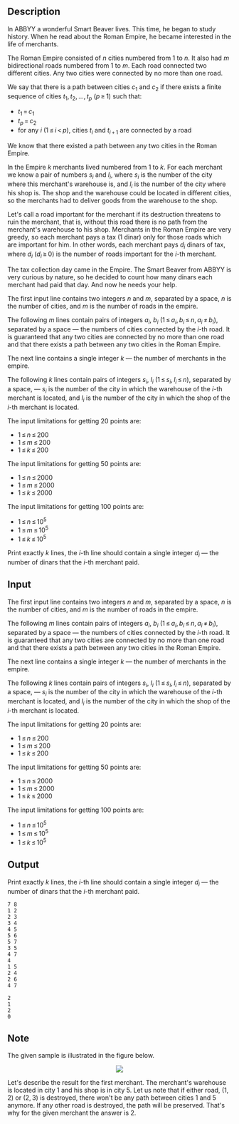 ## Description

<div><p>In ABBYY a wonderful Smart Beaver lives. This time, he began to study history. When he read about the Roman Empire, he became interested in the life of merchants.</p><p>The Roman Empire consisted of <span class="tex-span"><i>n</i></span> cities numbered from <span class="tex-span">1</span> to <span class="tex-span"><i>n</i></span>. It also had <span class="tex-span"><i>m</i></span> bidirectional roads numbered from <span class="tex-span">1</span> to <span class="tex-span"><i>m</i></span>. Each road connected two different cities. Any two cities were connected by no more than one road.</p><p>We say that there is a path between cities <span class="tex-span"><i>c</i><sub class="lower-index">1</sub></span> and <span class="tex-span"><i>c</i><sub class="lower-index">2</sub></span> if there exists a finite sequence of cities <span class="tex-span"><i>t</i><sub class="lower-index">1</sub>, <i>t</i><sub class="lower-index">2</sub>, ..., <i>t</i><sub class="lower-index"><i>p</i></sub></span> <span class="tex-span">(<i>p</i> ≥ 1)</span> such that:</p><ul> <li> <span class="tex-span"><i>t</i><sub class="lower-index">1</sub> = <i>c</i><sub class="lower-index">1</sub></span> </li><li> <span class="tex-span"><i>t</i><sub class="lower-index"><i>p</i></sub> = <i>c</i><sub class="lower-index">2</sub></span> </li><li> for any <span class="tex-span"><i>i</i></span> <span class="tex-span">(1 ≤ <i>i</i> &lt; <i>p</i>)</span>, cities <span class="tex-span"><i>t</i><sub class="lower-index"><i>i</i></sub></span> and <span class="tex-span"><i>t</i><sub class="lower-index"><i>i</i> + 1</sub></span> are connected by a road </li></ul><p>We know that there existed a path between any two cities in the Roman Empire.</p><p>In the Empire <span class="tex-span"><i>k</i></span> merchants lived numbered from <span class="tex-span">1</span> to <span class="tex-span"><i>k</i></span>. For each merchant we know a pair of numbers <span class="tex-span"><i>s</i><sub class="lower-index"><i>i</i></sub></span> and <span class="tex-span"><i>l</i><sub class="lower-index"><i>i</i></sub></span>, where <span class="tex-span"><i>s</i><sub class="lower-index"><i>i</i></sub></span> is the number of the city where this merchant's warehouse is, and <span class="tex-span"><i>l</i><sub class="lower-index"><i>i</i></sub></span> is the number of the city where his shop is. The shop and the warehouse could be located in different cities, so the merchants had to deliver goods from the warehouse to the shop.</p><p>Let's call a road <span class="tex-font-style-it">important</span> for the merchant if its destruction threatens to ruin the merchant, that is, without this road there is no path from the merchant's warehouse to his shop. Merchants in the Roman Empire are very greedy, so each merchant pays a tax (1 dinar) only for those roads which are important for him. In other words, each merchant pays <span class="tex-span"><i>d</i><sub class="lower-index"><i>i</i></sub></span> dinars of tax, where <span class="tex-span"><i>d</i><sub class="lower-index"><i>i</i></sub></span> (<span class="tex-span"><i>d</i><sub class="lower-index"><i>i</i></sub> ≥ 0</span>) is the number of roads important for the <span class="tex-span"><i>i</i></span>-th merchant.</p><p>The tax collection day came in the Empire. The Smart Beaver from ABBYY is very curious by nature, so he decided to count how many dinars each merchant had paid that day. And now he needs your help.</p></div><div class="input-specification"><p>The first input line contains two integers <span class="tex-span"><i>n</i></span> and <span class="tex-span"><i>m</i></span>, separated by a space, <span class="tex-span"><i>n</i></span> is the number of cities, and <span class="tex-span"><i>m</i></span> is the number of roads in the empire.</p><p>The following <span class="tex-span"><i>m</i></span> lines contain pairs of integers <span class="tex-span"><i>a</i><sub class="lower-index"><i>i</i></sub></span>, <span class="tex-span"><i>b</i><sub class="lower-index"><i>i</i></sub></span> <span class="tex-span">(1 ≤ <i>a</i><sub class="lower-index"><i>i</i></sub>, <i>b</i><sub class="lower-index"><i>i</i></sub> ≤ <i>n</i>, <i>a</i><sub class="lower-index"><i>i</i></sub> ≠ <i>b</i><sub class="lower-index"><i>i</i></sub>)</span>, separated by a space — the numbers of cities connected by the <span class="tex-span"><i>i</i></span>-th road. It is guaranteed that any two cities are connected by no more than one road and that there exists a path between any two cities in the Roman Empire.</p><p>The next line contains a single integer <span class="tex-span"><i>k</i></span> — the number of merchants in the empire.</p><p>The following <span class="tex-span"><i>k</i></span> lines contain pairs of integers <span class="tex-span"><i>s</i><sub class="lower-index"><i>i</i></sub></span>, <span class="tex-span"><i>l</i><sub class="lower-index"><i>i</i></sub></span> <span class="tex-span">(1 ≤ <i>s</i><sub class="lower-index"><i>i</i></sub>, <i>l</i><sub class="lower-index"><i>i</i></sub> ≤ <i>n</i>)</span>, separated by a space, — <span class="tex-span"><i>s</i><sub class="lower-index"><i>i</i></sub></span> is the number of the city in which the warehouse of the <span class="tex-span"><i>i</i></span>-th merchant is located, and <span class="tex-span"><i>l</i><sub class="lower-index"><i>i</i></sub></span> is the number of the city in which the shop of the <span class="tex-span"><i>i</i></span>-th merchant is located.</p><p>The input limitations for getting 20 points are: </p><ul> <li> <span class="tex-span">1 ≤ <i>n</i> ≤ 200</span> </li><li> <span class="tex-span">1 ≤ <i>m</i> ≤ 200</span> </li><li> <span class="tex-span">1 ≤ <i>k</i> ≤ 200</span> </li></ul><p>The input limitations for getting 50 points are: </p><ul> <li> <span class="tex-span">1 ≤ <i>n</i> ≤ 2000</span> </li><li> <span class="tex-span">1 ≤ <i>m</i> ≤ 2000</span> </li><li> <span class="tex-span">1 ≤ <i>k</i> ≤ 2000</span> </li></ul><p>The input limitations for getting 100 points are: </p><ul> <li> <span class="tex-span">1 ≤ <i>n</i> ≤ 10<sup class="upper-index">5</sup></span> </li><li> <span class="tex-span">1 ≤ <i>m</i> ≤ 10<sup class="upper-index">5</sup></span> </li><li> <span class="tex-span">1 ≤ <i>k</i> ≤ 10<sup class="upper-index">5</sup></span> </li></ul></div><div class="output-specification"><p>Print exactly <span class="tex-span"><i>k</i></span> lines, the <span class="tex-span"><i>i</i></span>-th line should contain a single integer <span class="tex-span"><i>d</i><sub class="lower-index"><i>i</i></sub></span> — the number of dinars that the <span class="tex-span"><i>i</i></span>-th merchant paid.</p></div>

## Input

<p>The first input line contains two integers <span class="tex-span"><i>n</i></span> and <span class="tex-span"><i>m</i></span>, separated by a space, <span class="tex-span"><i>n</i></span> is the number of cities, and <span class="tex-span"><i>m</i></span> is the number of roads in the empire.</p><p>The following <span class="tex-span"><i>m</i></span> lines contain pairs of integers <span class="tex-span"><i>a</i><sub class="lower-index"><i>i</i></sub></span>, <span class="tex-span"><i>b</i><sub class="lower-index"><i>i</i></sub></span> <span class="tex-span">(1 ≤ <i>a</i><sub class="lower-index"><i>i</i></sub>, <i>b</i><sub class="lower-index"><i>i</i></sub> ≤ <i>n</i>, <i>a</i><sub class="lower-index"><i>i</i></sub> ≠ <i>b</i><sub class="lower-index"><i>i</i></sub>)</span>, separated by a space — the numbers of cities connected by the <span class="tex-span"><i>i</i></span>-th road. It is guaranteed that any two cities are connected by no more than one road and that there exists a path between any two cities in the Roman Empire.</p><p>The next line contains a single integer <span class="tex-span"><i>k</i></span> — the number of merchants in the empire.</p><p>The following <span class="tex-span"><i>k</i></span> lines contain pairs of integers <span class="tex-span"><i>s</i><sub class="lower-index"><i>i</i></sub></span>, <span class="tex-span"><i>l</i><sub class="lower-index"><i>i</i></sub></span> <span class="tex-span">(1 ≤ <i>s</i><sub class="lower-index"><i>i</i></sub>, <i>l</i><sub class="lower-index"><i>i</i></sub> ≤ <i>n</i>)</span>, separated by a space, — <span class="tex-span"><i>s</i><sub class="lower-index"><i>i</i></sub></span> is the number of the city in which the warehouse of the <span class="tex-span"><i>i</i></span>-th merchant is located, and <span class="tex-span"><i>l</i><sub class="lower-index"><i>i</i></sub></span> is the number of the city in which the shop of the <span class="tex-span"><i>i</i></span>-th merchant is located.</p><p>The input limitations for getting 20 points are: </p><ul> <li> <span class="tex-span">1 ≤ <i>n</i> ≤ 200</span> </li><li> <span class="tex-span">1 ≤ <i>m</i> ≤ 200</span> </li><li> <span class="tex-span">1 ≤ <i>k</i> ≤ 200</span> </li></ul><p>The input limitations for getting 50 points are: </p><ul> <li> <span class="tex-span">1 ≤ <i>n</i> ≤ 2000</span> </li><li> <span class="tex-span">1 ≤ <i>m</i> ≤ 2000</span> </li><li> <span class="tex-span">1 ≤ <i>k</i> ≤ 2000</span> </li></ul><p>The input limitations for getting 100 points are: </p><ul> <li> <span class="tex-span">1 ≤ <i>n</i> ≤ 10<sup class="upper-index">5</sup></span> </li><li> <span class="tex-span">1 ≤ <i>m</i> ≤ 10<sup class="upper-index">5</sup></span> </li><li> <span class="tex-span">1 ≤ <i>k</i> ≤ 10<sup class="upper-index">5</sup></span> </li></ul>

## Output

<p>Print exactly <span class="tex-span"><i>k</i></span> lines, the <span class="tex-span"><i>i</i></span>-th line should contain a single integer <span class="tex-span"><i>d</i><sub class="lower-index"><i>i</i></sub></span> — the number of dinars that the <span class="tex-span"><i>i</i></span>-th merchant paid.</p>





```input1
7 8
1 2
2 3
3 4
4 5
5 6
5 7
3 5
4 7
4
1 5
2 4
2 6
4 7

```




```output1
2
1
2
0

```



## Note

<p>The given sample is illustrated in the figure below. </p><center> <img class="tex-graphics" src="file://cq0LVLX9.png" style="max-width: 100.0%;max-height: 100.0%;"> </center><p>Let's describe the result for the first merchant. The merchant's warehouse is located in city <span class="tex-span">1</span> and his shop is in city <span class="tex-span">5</span>. Let us note that if either road, <span class="tex-span">(1, 2)</span> or <span class="tex-span">(2, 3)</span> is destroyed, there won't be any path between cities <span class="tex-span">1</span> and <span class="tex-span">5</span> anymore. If any other road is destroyed, the path will be preserved. That's why for the given merchant the answer is <span class="tex-span">2</span>.</p>
